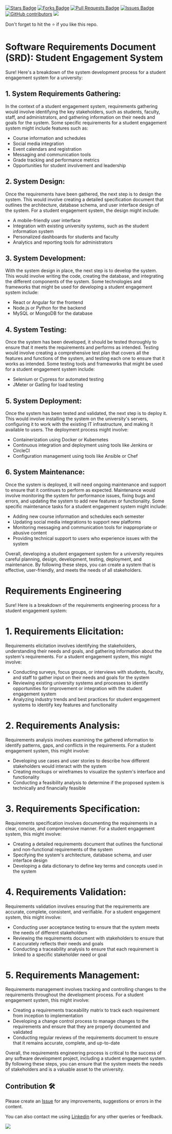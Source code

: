 <a href="https://github.com/drshahizan/software-engineering/stargazers"><img src="https://img.shields.io/github/stars/drshahizan/software-engineering" alt="Stars Badge"/></a>
<a href="https://github.com/drshahizan/software-engineering/network/members"><img src="https://img.shields.io/github/forks/drshahizan/software-engineering" alt="Forks Badge"/></a>
<a href="https://github.com/drshahizan/software-engineering/pulls"><img src="https://img.shields.io/github/issues-pr/drshahizan/software-engineering" alt="Pull Requests Badge"/></a>
<a href="https://github.com/drshahizan/software-engineering"><img src="https://img.shields.io/github/issues/drshahizan/software-engineering" alt="Issues Badge"/></a>
<a href="https://github.com/drshahizan/software-engineering/graphs/contributors"><img alt="GitHub contributors" src="https://img.shields.io/github/contributors/drshahizan/software-engineering?color=2b9348"></a>
![](https://visitor-badge.glitch.me/badge?page_id=drshahizan/software-engineering)

Don't forget to hit the :star: if you like this repo.

# Software Requirements Document (SRD): Student Engagement System

Sure! Here's a breakdown of the system development process for a student engagement system for a university:

## 1. System Requirements Gathering:
In the context of a student engagement system, requirements gathering would involve identifying the key stakeholders, such as students, faculty, staff, and administrators, and gathering information on their needs and goals for the system. Some specific requirements for a student engagement system might include features such as:
- Course information and schedules
- Social media integration
- Event calendars and registration
- Messaging and communication tools
- Grade tracking and performance metrics
- Opportunities for student involvement and leadership

## 2. System Design:
Once the requirements have been gathered, the next step is to design the system. This would involve creating a detailed specification document that outlines the architecture, database schema, and user interface design of the system. For a student engagement system, the design might include:
- A mobile-friendly user interface
- Integration with existing university systems, such as the student information system
- Personalized dashboards for students and faculty
- Analytics and reporting tools for administrators

## 3. System Development:
With the system design in place, the next step is to develop the system. This would involve writing the code, creating the database, and integrating the different components of the system. Some technologies and frameworks that might be used for developing a student engagement system include:
- React or Angular for the frontend
- Node.js or Python for the backend
- MySQL or MongoDB for the database

## 4. System Testing:
Once the system has been developed, it should be tested thoroughly to ensure that it meets the requirements and performs as intended. Testing would involve creating a comprehensive test plan that covers all the features and functions of the system, and testing each one to ensure that it works as intended. Some testing tools and frameworks that might be used for a student engagement system include:
- Selenium or Cypress for automated testing
- JMeter or Gatling for load testing

## 5. System Deployment:
Once the system has been tested and validated, the next step is to deploy it. This would involve installing the system on the university's servers, configuring it to work with the existing IT infrastructure, and making it available to users. The deployment process might involve:
- Containerization using Docker or Kubernetes
- Continuous integration and deployment using tools like Jenkins or CircleCI
- Configuration management using tools like Ansible or Chef

## 6. System Maintenance:
Once the system is deployed, it will need ongoing maintenance and support to ensure that it continues to perform as expected. Maintenance would involve monitoring the system for performance issues, fixing bugs and errors, and updating the system to add new features or functionality. Some specific maintenance tasks for a student engagement system might include:
- Adding new course information and schedules each semester
- Updating social media integrations to support new platforms
- Monitoring messaging and communication tools for inappropriate or abusive content
- Providing technical support to users who experience issues with the system

Overall, developing a student engagement system for a university requires careful planning, design, development, testing, deployment, and maintenance. By following these steps, you can create a system that is effective, user-friendly, and meets the needs of all stakeholders.  
  
# Requirements Engineering  

Sure! Here is a breakdown of the requirements engineering process for a student engagement system:

# 1. Requirements Elicitation:
Requirements elicitation involves identifying the stakeholders, understanding their needs and goals, and gathering information about the system's requirements. For a student engagement system, this might involve:
- Conducting surveys, focus groups, or interviews with students, faculty, and staff to gather input on their needs and goals for the system
- Reviewing existing university systems and processes to identify opportunities for improvement or integration with the student engagement system
- Analyzing industry trends and best practices for student engagement systems to identify key features and functionality

# 2. Requirements Analysis:
Requirements analysis involves examining the gathered information to identify patterns, gaps, and conflicts in the requirements. For a student engagement system, this might involve:
- Developing use cases and user stories to describe how different stakeholders would interact with the system
- Creating mockups or wireframes to visualize the system's interface and functionality
- Conducting a feasibility analysis to determine if the proposed system is technically and financially feasible

# 3. Requirements Specification:
Requirements specification involves documenting the requirements in a clear, concise, and comprehensive manner. For a student engagement system, this might involve:
- Creating a detailed requirements document that outlines the functional and non-functional requirements of the system
- Specifying the system's architecture, database schema, and user interface design
- Developing a data dictionary to define key terms and concepts used in the system

# 4. Requirements Validation:
Requirements validation involves ensuring that the requirements are accurate, complete, consistent, and verifiable. For a student engagement system, this might involve:
- Conducting user acceptance testing to ensure that the system meets the needs of different stakeholders
- Reviewing the requirements document with stakeholders to ensure that it accurately reflects their needs and goals
- Conducting a traceability analysis to ensure that each requirement is linked to a specific stakeholder need or goal

# 5. Requirements Management:
Requirements management involves tracking and controlling changes to the requirements throughout the development process. For a student engagement system, this might involve:
- Creating a requirements traceability matrix to track each requirement from inception to implementation
- Developing a change control process to manage changes to the requirements and ensure that they are properly documented and validated
- Conducting regular reviews of the requirements document to ensure that it remains accurate, complete, and up-to-date

Overall, the requirements engineering process is critical to the success of any software development project, including a student engagement system. By following these steps, you can ensure that the system meets the needs of stakeholders and is a valuable asset to the university.


## Contribution 🛠️
Please create an [Issue](https://github.com/drshahizan/software-engineering/issues) for any improvements, suggestions or errors in the content.

You can also contact me using [Linkedin](https://www.linkedin.com/in/drshahizan/) for any other queries or feedback.

![](https://visitor-badge.glitch.me/badge?page_id=drshahizan)




